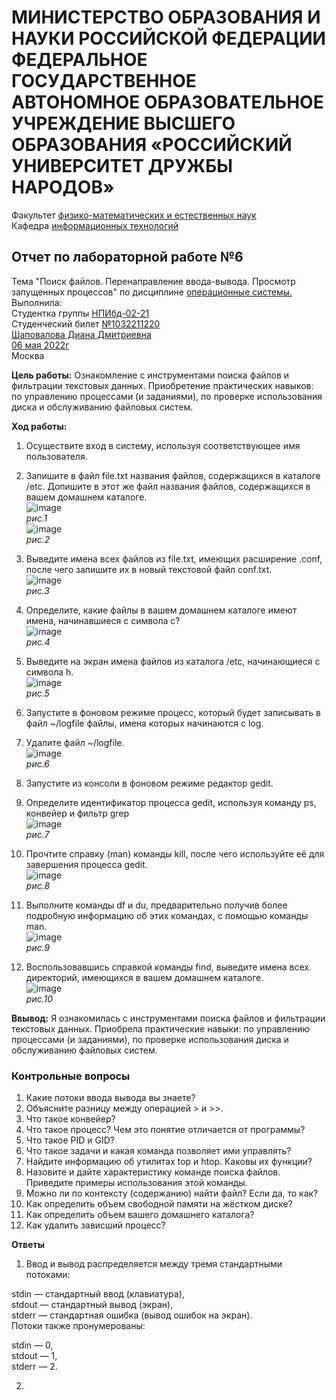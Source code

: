 # **МИНИСТЕРСТВО ОБРАЗОВАНИЯ И НАУКИ РОССИЙСКОЙ ФЕДЕРАЦИИ ФЕДЕРАЛЬНОЕ ГОСУДАРСТВЕННОЕ АВТОНОМНОЕ ОБРАЗОВАТЕЛЬНОЕ УЧРЕЖДЕНИЕ ВЫСШЕГО ОБРАЗОВАНИЯ «РОССИЙСКИЙ УНИВЕРСИТЕТ ДРУЖБЫ НАРОДОВ»**  
Факультет <ins>физико-математических и естественных наук</ins>  
Кафедра <ins>информационных технологий</ins>  
## Отчет по лабораторной работе №6  
Тема "Поиск файлов. Перенаправление ввода-вывода. Просмотр запущенных процессов" по дисциплине <ins>операционные системы.</ins>  
Выполнила:  
Студентка группы <ins>НПИбд-02-21</ins>  
Студенческий билет <ins>№1032211220</ins>  
<ins>Шаповалова Диана Дмитриевна</ins>  
<ins>06 мая 2022г</ins>  
Москва  
  
**Цель работы:** Ознакомление с инструментами поиска файлов и фильтрации текстовых данных. Приобретение практических навыков: по управлению процессами (и заданиями), по проверке использования диска и обслуживанию файловых систем.  
  
**Ход работы:**  
1. Осуществите вход в систему, используя соответствующее имя пользователя.  
2. Запишите в файл file.txt названия файлов, содержащихся в каталоге /etc. Допишите в этот же файл названия файлов, содержащихся в вашем домашнем каталоге.  
![image](https://user-images.githubusercontent.com/104142929/167151945-178d72e8-6afe-4737-b13a-6425b16dd6cb.png)  
*рис.1*  
![image](https://user-images.githubusercontent.com/104142929/167152146-4378bef2-f401-440f-8daa-a255e16eee2a.png)  
*рис.2*  
  
3. Выведите имена всех файлов из file.txt, имеющих расширение .conf, после чего запишите их в новый текстовой файл conf.txt.  
![image](https://user-images.githubusercontent.com/104142929/167152395-9f6417ea-13cb-45de-8b74-774ee1e8eb14.png)  
*рис.3*  
  
4. Определите, какие файлы в вашем домашнем каталоге имеют имена, начинавшиеся с символа c?  
![image](https://user-images.githubusercontent.com/104142929/167152604-a8f03d90-35e8-4947-8a13-e6abf1842eab.png)  
*рис.4*  
  
5. Выведите на экран имена файлов из каталога /etc, начинающиеся с символа h.  
![image](https://user-images.githubusercontent.com/104142929/167152817-1d84cf15-4206-49b0-86ae-bd7f3519688d.png)  
*рис.5*  
  
6. Запустите в фоновом режиме процесс, который будет записывать в файл ~/logfile файлы, имена которых начинаются с log.  
7. Удалите файл ~/logfile.  
![image](https://user-images.githubusercontent.com/104142929/167153041-cccd7c48-d040-4955-a2de-703c0281755a.png)  
*рис.6*  
  
8. Запустите из консоли в фоновом режиме редактор gedit.  
9. Определите идентификатор процесса gedit, используя команду ps, конвейер и фильтр grep  
![image](https://user-images.githubusercontent.com/104142929/167153191-3e75e640-fcd1-48b3-9882-e63f19d61837.png)  
*рис.7*  
  
10. Прочтите справку (man) команды kill, после чего используйте её для завершения процесса gedit.  
![image](https://user-images.githubusercontent.com/104142929/167153402-74325ac1-651c-4dc3-b61f-8719464c50f1.png)  
*рис.8*  
  
11. Выполните команды df и du, предварительно получив более подробную информацию об этих командах, с помощью команды man.  
![image](https://user-images.githubusercontent.com/104142929/167153554-a041332f-980d-482e-95e9-6ddb73de72b7.png)  
*рис.9*  
  
12. Воспользовавшись справкой команды find, выведите имена всех директорий, имеющихся в вашем домашнем каталоге.  
![image](https://user-images.githubusercontent.com/104142929/167153687-a00d27b6-a34f-493a-8515-b1f6a5c41622.png)  
*рис.10*  
  
**Ввывод:** Я ознакомилась с инструментами поиска файлов и фильтрации текстовых данных. Приобрела практические навыки: по управлению процессами (и заданиями), по проверке использования диска и обслуживанию файловых систем.  
  
  
### **Контрольные вопросы**  
1. Какие потоки ввода вывода вы знаете?  
2. Объясните разницу между операцией > и >>.  
3. Что такое конвейер?  
4. Что такое процесс? Чем это понятие отличается от программы?  
5. Что такое PID и GID?  
6. Что такое задачи и какая команда позволяет ими управлять?  
7. Найдите информацию об утилитах top и htop. Каковы их функции?  
8. Назовите и дайте характеристику команде поиска файлов. Приведите примеры использования этой команды.  
9. Можно ли по контексту (содержанию) найти файл? Если да, то как?  
10. Как определить объем свободной памяти на жёстком диске?  
11. Как определить объем вашего домашнего каталога?  
12. Как удалить зависший процесс?  
  
**Ответы**  
1. Ввод и вывод распределяется между тремя стандартными потоками:  
  
stdin — стандартный ввод (клавиатура),  
stdout — стандартный вывод (экран),  
stderr — стандартная ошибка (вывод ошибок на экран).  
Потоки также пронумерованы:  
  
stdin — 0,  
stdout — 1,  
stderr — 2.  
  
2.


